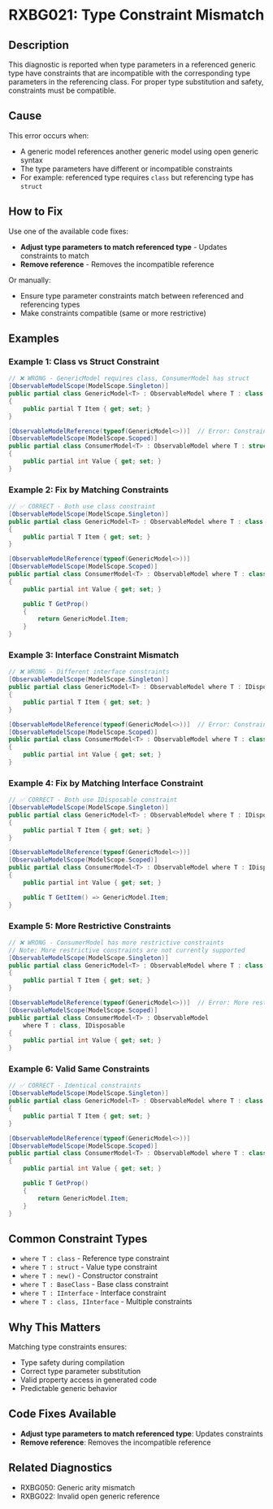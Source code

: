 # RXBG021: Type Constraint Mismatch

## Description

This diagnostic is reported when type parameters in a referenced generic type have constraints that are incompatible with the corresponding type parameters in the referencing class. For proper type substitution and safety, constraints must be compatible.

## Cause

This error occurs when:
- A generic model references another generic model using open generic syntax
- The type parameters have different or incompatible constraints
- For example: referenced type requires `class` but referencing type has `struct`

## How to Fix

Use one of the available code fixes:
- **Adjust type parameters to match referenced type** - Updates constraints to match
- **Remove reference** - Removes the incompatible reference

Or manually:
- Ensure type parameter constraints match between referenced and referencing types
- Make constraints compatible (same or more restrictive)

## Examples

### Example 1: Class vs Struct Constraint

```csharp
// ❌ WRONG - GenericModel requires class, ConsumerModel has struct
[ObservableModelScope(ModelScope.Singleton)]
public partial class GenericModel<T> : ObservableModel where T : class
{
    public partial T Item { get; set; }
}

[ObservableModelReference(typeof(GenericModel<>))]  // Error: Constraint mismatch
[ObservableModelScope(ModelScope.Scoped)]
public partial class ConsumerModel<T> : ObservableModel where T : struct
{
    public partial int Value { get; set; }
}
```

### Example 2: Fix by Matching Constraints

```csharp
// ✅ CORRECT - Both use class constraint
[ObservableModelScope(ModelScope.Singleton)]
public partial class GenericModel<T> : ObservableModel where T : class
{
    public partial T Item { get; set; }
}

[ObservableModelReference(typeof(GenericModel<>))]
[ObservableModelScope(ModelScope.Scoped)]
public partial class ConsumerModel<T> : ObservableModel where T : class
{
    public partial int Value { get; set; }

    public T GetProp()
    {
        return GenericModel.Item;
    }
}
```

### Example 3: Interface Constraint Mismatch

```csharp
// ❌ WRONG - Different interface constraints
[ObservableModelScope(ModelScope.Singleton)]
public partial class GenericModel<T> : ObservableModel where T : IDisposable
{
    public partial T Item { get; set; }
}

[ObservableModelReference(typeof(GenericModel<>))]  // Error: Constraint mismatch
[ObservableModelScope(ModelScope.Scoped)]
public partial class ConsumerModel<T> : ObservableModel where T : class
{
    public partial int Value { get; set; }
}
```

### Example 4: Fix by Matching Interface Constraint

```csharp
// ✅ CORRECT - Both use IDisposable constraint
[ObservableModelScope(ModelScope.Singleton)]
public partial class GenericModel<T> : ObservableModel where T : IDisposable
{
    public partial T Item { get; set; }
}

[ObservableModelReference(typeof(GenericModel<>))]
[ObservableModelScope(ModelScope.Scoped)]
public partial class ConsumerModel<T> : ObservableModel where T : IDisposable
{
    public partial int Value { get; set; }

    public T GetItem() => GenericModel.Item;
}
```

### Example 5: More Restrictive Constraints

```csharp
// ❌ WRONG - ConsumerModel has more restrictive constraints
// Note: More restrictive constraints are not currently supported
[ObservableModelScope(ModelScope.Singleton)]
public partial class GenericModel<T> : ObservableModel where T : class
{
    public partial T Item { get; set; }
}

[ObservableModelReference(typeof(GenericModel<>))]  // Error: More restrictive
[ObservableModelScope(ModelScope.Scoped)]
public partial class ConsumerModel<T> : ObservableModel
    where T : class, IDisposable
{
    public partial int Value { get; set; }
}
```

### Example 6: Valid Same Constraints

```csharp
// ✅ CORRECT - Identical constraints
[ObservableModelScope(ModelScope.Singleton)]
public partial class GenericModel<T> : ObservableModel where T : class
{
    public partial T Item { get; set; }
}

[ObservableModelReference(typeof(GenericModel<>))]
[ObservableModelScope(ModelScope.Scoped)]
public partial class ConsumerModel<T> : ObservableModel where T : class
{
    public partial int Value { get; set; }

    public T GetProp()
    {
        return GenericModel.Item;
    }
}
```

## Common Constraint Types

- `where T : class` - Reference type constraint
- `where T : struct` - Value type constraint
- `where T : new()` - Constructor constraint
- `where T : BaseClass` - Base class constraint
- `where T : IInterface` - Interface constraint
- `where T : class, IInterface` - Multiple constraints

## Why This Matters

Matching type constraints ensures:
- Type safety during compilation
- Correct type parameter substitution
- Valid property access in generated code
- Predictable generic behavior

## Code Fixes Available

- **Adjust type parameters to match referenced type**: Updates constraints
- **Remove reference**: Removes the incompatible reference

## Related Diagnostics

- RXBG050: Generic arity mismatch
- RXBG022: Invalid open generic reference
